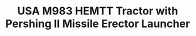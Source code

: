 ---
layout: product
title: "USA M983 HEMTT Tractor with Pershing Ⅱ Missile Erector Launcher"
price: "4500" 
desc: "Maketa"
img_path: "/assets/img/UA72077.webp"
brand: "N/A"
available: false
special_offer: false
new: false
soon: false
cat: "010000"
subcat: "013300"
subsubcat: "0N/A"
sifra: "UA72077"
popular: false
spec: false
---